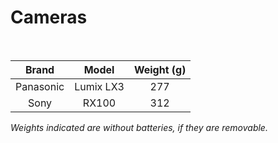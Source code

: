 # Cameras

<br>

|    Brand    |      Model       | Weight (g) |
| :---------: | :--------------: | :--------: |
| Panasonic | Lumix LX3 | 277 |
| Sony | RX100 | 312 |

_Weights indicated are without batteries, if they are removable._